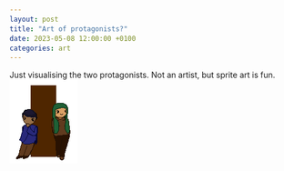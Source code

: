 ```yaml
---
layout: post
title: "Art of protagonists?"
date: 2023-05-08 12:00:00 +0100
categories: art
---
```


Just visualising the two protagonists. Not an artist, but sprite art is fun.
![Art-of-protagonists](/docs/assets/images/green-blue.png)